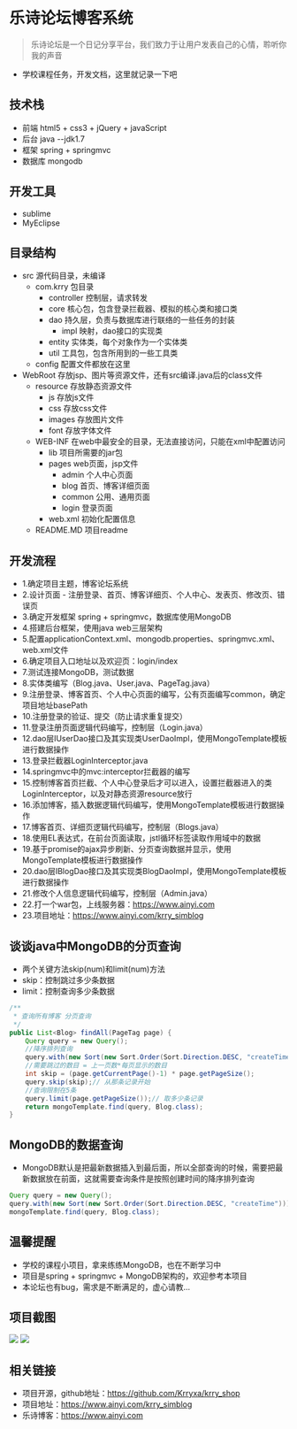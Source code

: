 
# 乐诗论坛博客系统
> 乐诗论坛是一个日记分享平台，我们致力于让用户发表自己的心情，聆听你我的声音
- 学校课程任务，开发文档，这里就记录一下吧


## 技术栈
- 前端 html5 + css3 + jQuery + javaScript
- 后台 java --jdk1.7
- 框架 spring + springmvc
- 数据库 mongodb

## 开发工具
- sublime
- MyEclipse

## 目录结构
* src	源代码目录，未编译
  * com.krry	包目录
    * controller	控制层，请求转发
    * core	核心包，包含登录拦截器、模拟的核心类和接口类
    * dao	持久层，负责与数据库进行联络的一些任务的封装
      * impl	映射，dao接口的实现类
    * entity	实体类，每个对象作为一个实体类
    * util		工具包，包含所用到的一些工具类
  * config	配置文件都放在这里
* WebRoot	存放jsp、图片等资源文件，还有src编译.java后的class文件
  * resource	存放静态资源文件
    * js	存放js文件
    * css	存放css文件
    * images	存放图片文件
    * font	存放字体文件
  * WEB-INF	在web中最安全的目录，无法直接访问，只能在xml中配置访问
    * lib	项目所需要的jar包
    * pages	web页面，jsp文件
       * admin	个人中心页面
       * blog	首页、博客详细页面
       * common	公用、通用页面
       * login	登录页面
    * web.xml	初始化配置信息
  * README.MD	项目readme

## 开发流程
- 1.确定项目主题，博客论坛系统
- 2.设计页面 - 注册登录、首页、博客详细页、个人中心、发表页、修改页、错误页
- 3.确定开发框架 spring + springmvc，数据库使用MongoDB
- 4.搭建后台框架，使用java web三层架构
- 5.配置applicationContext.xml、mongodb.properties、springmvc.xml、web.xml文件
- 6.确定项目入口地址以及欢迎页：<welcome-file>login/index</welcome-file>
- 7.测试连接MongoDB，测试数据
- 8.实体类编写（Blog.java、User.java、PageTag.java）
- 9.注册登录、博客首页、个人中心页面的编写，公有页面编写common，确定项目地址basePath
- 10.注册登录的验证、提交（防止请求重复提交）
- 11.登录注册页面逻辑代码编写，控制层（Login.java）
- 12.dao层IUserDao接口及其实现类UserDaoImpl，使用MongoTemplate模板进行数据操作
- 13.登录拦截器LoginInterceptor.java
- 14.springmvc中的mvc:interceptor拦截器的编写
- 15.控制博客首页拦截、个人中心登录后才可以进入，设置拦截器进入的类LoginInterceptor，以及对静态资源resource放行
- 16.添加博客，插入数据逻辑代码编写，使用MongoTemplate模板进行数据操作
- 17.博客首页、详细页逻辑代码编写，控制层（Blogs.java）
- 18.使用EL表达式，在前台页面读取，jstl循环标签读取作用域中的数据
- 19.基于promise的ajax异步刷新、分页查询数据并显示，使用MongoTemplate模板进行数据操作
- 20.dao层IBlogDao接口及其实现类BlogDaoImpl，使用MongoTemplate模板进行数据操作
- 21.修改个人信息逻辑代码编写，控制层（Admin.java）
- 22.打一个war包，上线服务器：https://www.ainyi.com
- 23.项目地址：https://www.ainyi.com/krry_simblog

## 谈谈java中MongoDB的分页查询
- 两个关键方法skip(num)和limit(num)方法
- skip：控制跳过多少条数据
- limit：控制查询多少条数据
```java
/**
 * 查询所有博客 分页查询
 */
public List<Blog> findAll(PageTag page) {
	Query query = new Query();
	//降序排列查询
	query.with(new Sort(new Sort.Order(Sort.Direction.DESC, "createTime")));
	//需要跳过的数目 = 上一页数*每页显示的数目
    int skip = (page.getCurrentPage()-1) * page.getPageSize();
    query.skip(skip);// 从那条记录开始
    //查询限制在5条
    query.limit(page.getPageSize());// 取多少条记录
    return mongoTemplate.find(query, Blog.class);
}
```

## MongoDB的数据查询
- MongoDB默认是把最新数据插入到最后面，所以全部查询的时候，需要把最新数据放在前面，这就需要查询条件是按照创建时间的降序排列查询
```java
Query query = new Query();
query.with(new Sort(new Sort.Order(Sort.Direction.DESC, "createTime")));
mongoTemplate.find(query, Blog.class);
```


## 温馨提醒
- 学校的课程小项目，拿来练练MongoDB，也在不断学习中
- 项目是spring + springmvc + MongoDB架构的，欢迎参考本项目
- 本论坛也有bug，需求是不断满足的，虚心请教...

## 项目截图
![](https://github.com/Krryxa/krry_simblog/tree/master/WebRoot/resource/images/cutImg/1.jpg)
![](https://github.com/Krryxa/krry_simblog/tree/master/WebRoot/resource/images/cutImg/2.jpg)


## 相关链接
- 项目开源，github地址：https://github.com/Krryxa/krry_shop
- 项目地址：https://www.ainyi.com/krry_simblog
- 乐诗博客：https://www.ainyi.com



